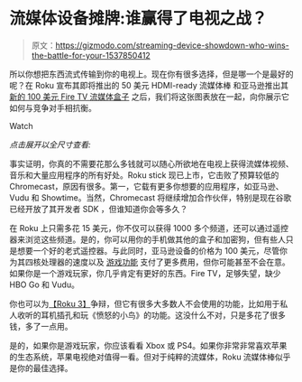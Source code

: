 # 流媒体设备摊牌:谁赢得了电视之战？

> 原文：<https://gizmodo.com/streaming-device-showdown-who-wins-the-battle-for-your-1537850412>

所以你想把东西流式传输到你的电视上。现在你有很多选择，但是哪一个是最好的呢？在 Roku 宣布其即将推出的 50 美元 HDMI-ready 流媒体棒 和亚马逊推出其 [新的 100 美元 Fire TV 流媒体盒子](http://gizmodo.com/amazons-fire-tv-everything-you-need-to-know-1556889628) 之后，我们将这张图表放在一起，向你展示它如何与竞争对手相抗衡。

Watch

*点击展开以全尺寸查看:*

事实证明，你真的不需要花那么多钱就可以随心所欲地在电视上获得流媒体视频、音乐和大量应用程序的所有好处。Roku stick 现已上市，它击败了预算较低的 Chromecast，原因有很多。第一，它载有更多你想要的应用程序，如亚马逊、Vudu 和 Showtime。当然，Chromecast 将继续增加合作伙伴，特别是现在谷歌已经开放了其开发者 SDK ，但谁知道你会等多久？

在 Roku 上只需多花 15 美元，你不仅可以获得 1000 多个频道，还可以通过遥控器来浏览这些频道。是的，你可以用你的手机做其他的盒子和加密狗，但有些人只是想要一个好的老式遥控器。与此同时，亚马逊设备的价格为 100 美元，尽管你为其四核处理器的速度以及 [游戏功能](http://gizmodo.com/amazons-firetv-will-double-as-a-gaming-powerhouse-1556926640) 支付了更多费用，但你可能甚至不会在意。如果你是一个游戏玩家，你几乎肯定有更好的东西。Fire TV，足够失望，缺少 HBO Go 和 Vudu。

你也可以为[【Roku 3】](https://gizmodo.com/roku-3-review-the-new-best-streaming-box-5991159)争辩，但它有很多大多数人不会使用的功能，比如用于私人收听的耳机插孔和玩《愤怒的小鸟》的功能。这没什么不对，只是多花了很多钱，多了一点用。

是的，如果你是游戏玩家，你应该看看 Xbox 或 PS4。如果你非常非常喜欢苹果的生态系统，苹果电视绝对值得一看。但对于纯粹的流媒体，Roku 流媒体棒似乎是你的最佳选择。